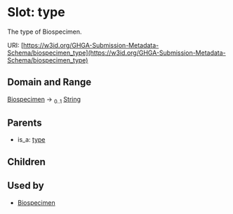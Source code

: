 
# Slot: type


The type of Biospecimen.

URI: [https://w3id.org/GHGA-Submission-Metadata-Schema/biospecimen_type](https://w3id.org/GHGA-Submission-Metadata-Schema/biospecimen_type)


## Domain and Range

[Biospecimen](Biospecimen.md) &#8594;  <sub>0..1</sub> [String](types/String.md)

## Parents

 *  is_a: [type](type.md)

## Children


## Used by

 * [Biospecimen](Biospecimen.md)

